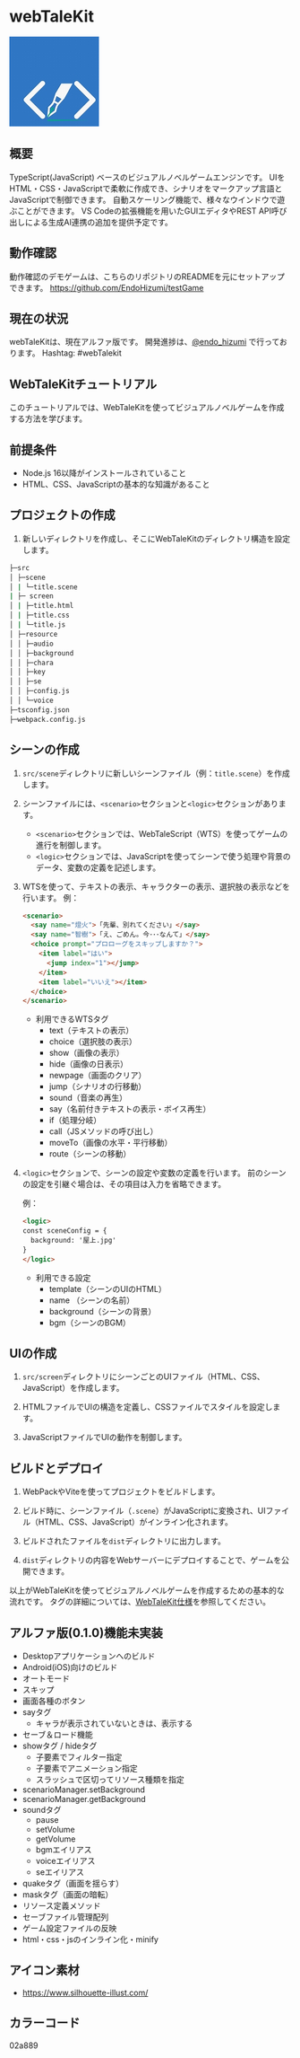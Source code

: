 # webTaleKit

![wabTaleKitロゴ](s-plan1-5Light-s-1.jpg)

## 概要

TypeScript(JavaScript) ベースのビジュアルノベルゲームエンジンです。
UIをHTML・CSS・JavaScriptで柔軟に作成でき、シナリオをマークアップ言語とJavaScriptで制御できます。
自動スケーリング機能で、様々なウインドウで遊ぶことができます。
VS Codeの拡張機能を用いたGUIエディタやREST API呼び出しによる生成AI連携の追加を提供予定です。

## 動作確認

動作確認のデモゲームは、こちらのリポジトリのREADMEを元にセットアップできます。
https://github.com/EndoHizumi/testGame

## 現在の状況

webTaleKitは、現在アルファ版です。
開発進捗は、[@endo_hizumi](https://x.com/endo_hizumi) で行っております。
Hashtag: #webTalekit

## WebTaleKitチュートリアル

このチュートリアルでは、WebTaleKitを使ってビジュアルノベルゲームを作成する方法を学びます。

## 前提条件

- Node.js 16以降がインストールされていること
- HTML、CSS、JavaScriptの基本的な知識があること

## プロジェクトの作成

1. 新しいディレクトリを作成し、そこにWebTaleKitのディレクトリ構造を設定します。

```bash
├─src
│ ├─scene
│ | └─title.scene
| ├─ screen
│ | ├─title.html
│ | ├─title.css
│ | └─title.js
│ ├─resource
│ │ ├─audio
│ │ ├─background
│ │ ├─chara
│ │ ├─key
│ │ ├─se
│ │ ├─config.js
│ │ └─voice
├─tsconfig.json
├─webpack.config.js

```

## シーンの作成

1. `src/scene`ディレクトリに新しいシーンファイル（例：`title.scene`）を作成します。

2. シーンファイルには、`<scenario>`セクションと`<logic>`セクションがあります。
   - `<scenario>`セクションでは、WebTaleScript（WTS）を使ってゲームの進行を制御します。
   - `<logic>`セクションでは、JavaScriptを使ってシーンで使う処理や背景のデータ、変数の定義を記述します。

3. WTSを使って、テキストの表示、キャラクターの表示、選択肢の表示などを行います。
   例：

   ```html
   <scenario>
     <say name="燈火">「先輩、別れてください」</say>
     <say name="智樹">「え、ごめん。今･･･なんて」</say>
     <choice prompt="プロローグをスキップしますか？">
       <item label="はい">
         <jump index="1"></jump>
       </item>
       <item label="いいえ"></item>
     </choice>
   </scenario>
   ```

   - 利用できるWTSタグ
     - text（テキストの表示）
     - choice（選択肢の表示）
     - show（画像の表示）
     - hide（画像の日表示）
     - newpage（画面のクリア）
     - jump（シナリオの行移動）
     - sound（音楽の再生）
     - say（名前付きテキストの表示・ボイス再生）
     - if（処理分岐）
     - call（JSメソッドの呼び出し）
     - moveTo（画像の水平・平行移動）
     - route（シーンの移動）

4. `<logic>`セクションで、シーンの設定や変数の定義を行います。
前のシーンの設定を引継ぐ場合は、その項目は入力を省略できます。

   例：

   ```html
   <logic>
   const sceneConfig = {
     background: '屋上.jpg'
   }
   </logic>
   ```

   - 利用できる設定
     - template（シーンのUIのHTML）
     - name （シーンの名前）
     - background（シーンの背景）
     - bgm（シーンのBGM）

## UIの作成

1. `src/screen`ディレクトリにシーンごとのUIファイル（HTML、CSS、JavaScript）を作成します。

2. HTMLファイルでUIの構造を定義し、CSSファイルでスタイルを設定します。

3. JavaScriptファイルでUIの動作を制御します。

## ビルドとデプロイ

1. WebPackやViteを使ってプロジェクトをビルドします。

2. ビルド時に、シーンファイル（`.scene`）がJavaScriptに変換され、UIファイル（HTML、CSS、JavaScript）がインライン化されます。

3. ビルドされたファイルを`dist`ディレクトリに出力します。

4. `dist`ディレクトリの内容をWebサーバーにデプロイすることで、ゲームを公開できます。

以上がWebTaleKitを使ってビジュアルノベルゲームを作成するための基本的な流れです。
タグの詳細については、[WebTaleKit仕様](documents/spec.md)を参照してください。

## アルファ版(0.1.0)機能未実装

- Desktopアプリケーションへのビルド
- Android(iOS)向けのビルド
- オートモード
- スキップ
- 画面各種のボタン
- sayタグ
  - キャラが表示されていないときは、表示する
- セーブ＆ロード機能
- showタグ / hideタグ
  - 子要素でフィルター指定
  - 子要素でアニメーション指定
  - スラッシュで区切ってリソース種類を指定
- scenarioManager.setBackground
- scenarioManager.getBackground
- soundタグ
  - pause
  - setVolume
  - getVolume
  - bgmエイリアス
  - voiceエイリアス
  - seエイリアス
- quakeタグ（画面を揺らす）
- maskタグ（画面の暗転）
- リソース定義メソッド
- セーブファイル管理配列
- ゲーム設定ファイルの反映
- html・css・jsのインライン化・minify

## アイコン素材

- https://www.silhouette-illust.com/

## カラーコード

02a889
